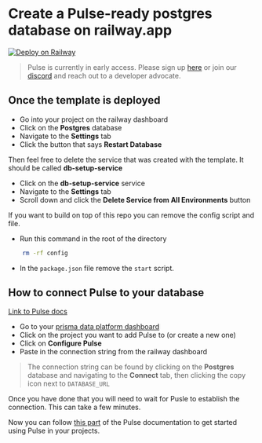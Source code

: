 # Create a Pulse-ready postgres database on railway.app

[![Deploy on Railway](https://railway.app/button.svg)](https://railway.app/template/THgEmX?referralCode=VQ09uv)

> Pulse is currently in early access. Please sign up [here](https://prisma.io/pulse) or join our [discord](https://pris.ly/discord) and reach out to a developer advocate.

## Once the template is deployed

-   Go into your project on the railway dashboard
-   Click on the **Postgres** database
-   Navigate to the **Settings** tab
-   Click the button that says **Restart Database**

Then feel free to delete the service that was created with the template. It should be called **db-setup-service**

-   Click on the **db-setup-service** service
-   Navigate to the **Settings** tab
-   Scroll down and click the **Delete Service from All Environments** button

If you want to build on top of this repo you can remove the config script and file.

-   Run this command in the root of the directory

```bash
    rm -rf config
```

-   In the `package.json` file remove the `start` script.

## How to connect Pulse to your database

[Link to Pulse docs](https://prismaio.notion.site/Pulse-documentation-137ca256325d4a22b80b54a89975f059?pvs=25#f241de6db85f42f5a6db7d27efbd73a1)

-   Go to your [prisma data platform dashboard](https://cloudprojects.prisma.io)
-   Click on the project you want to add Pulse to (or create a new one)
-   Click on **Configure Pulse**
-   Paste in the connection string from the railway dashboard

> The connection string can be found by clicking on the **Postgres** database and navigating to the **Connect** tab, then clicking the copy icon next to `DATABASE_URL`

Once you have done that you will need to wait for Pusle to establish the connection. This can take a few minutes.

Now you can follow [this part](https://prismaio.notion.site/Pulse-documentation-137ca256325d4a22b80b54a89975f059#e8420b42cfd24b94aa6848a2c4993855) of the Pulse documentation to get started using Pulse in your projects.
